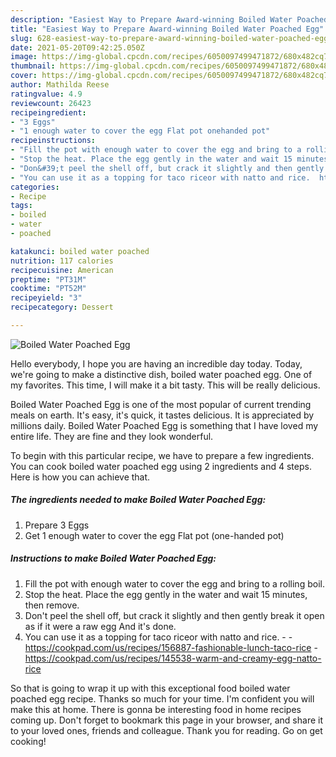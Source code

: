 ```yaml
---
description: "Easiest Way to Prepare Award-winning Boiled Water Poached Egg"
title: "Easiest Way to Prepare Award-winning Boiled Water Poached Egg"
slug: 628-easiest-way-to-prepare-award-winning-boiled-water-poached-egg
date: 2021-05-20T09:42:25.050Z
image: https://img-global.cpcdn.com/recipes/6050097499471872/680x482cq70/boiled-water-poached-egg-recipe-main-photo.jpg
thumbnail: https://img-global.cpcdn.com/recipes/6050097499471872/680x482cq70/boiled-water-poached-egg-recipe-main-photo.jpg
cover: https://img-global.cpcdn.com/recipes/6050097499471872/680x482cq70/boiled-water-poached-egg-recipe-main-photo.jpg
author: Mathilda Reese
ratingvalue: 4.9
reviewcount: 26423
recipeingredient:
- "3 Eggs"
- "1 enough water to cover the egg Flat pot onehanded pot"
recipeinstructions:
- "Fill the pot with enough water to cover the egg and bring to a rolling boil."
- "Stop the heat. Place the egg gently in the water and wait 15 minutes, then remove."
- "Don&#39;t peel the shell off, but crack it slightly and then gently break it open as if it were a raw egg And it&#39;s done."
- "You can use it as a topping for taco riceor with natto and rice.  https://cookpad.com/us/recipes/156887-fashionable-lunch-taco-rice https://cookpad.com/us/recipes/145538-warm-and-creamy-egg-natto-rice"
categories:
- Recipe
tags:
- boiled
- water
- poached

katakunci: boiled water poached 
nutrition: 117 calories
recipecuisine: American
preptime: "PT31M"
cooktime: "PT52M"
recipeyield: "3"
recipecategory: Dessert

---
```



![Boiled Water Poached Egg](https://img-global.cpcdn.com/recipes/6050097499471872/680x482cq70/boiled-water-poached-egg-recipe-main-photo.jpg)

Hello everybody, I hope you are having an incredible day today. Today, we're going to make a distinctive dish, boiled water poached egg. One of my favorites. This time, I will make it a bit tasty. This will be really delicious.



Boiled Water Poached Egg is one of the most popular of current trending meals on earth. It's easy, it's quick, it tastes delicious. It is appreciated by millions daily. Boiled Water Poached Egg is something that I have loved my entire life. They are fine and they look wonderful.


To begin with this particular recipe, we have to prepare a few ingredients. You can cook boiled water poached egg using 2 ingredients and 4 steps. Here is how you can achieve that.

<!--inarticleads1-->

##### The ingredients needed to make Boiled Water Poached Egg:

1. Prepare 3 Eggs
1. Get 1 enough water to cover the egg Flat pot (one-handed pot)




<!--inarticleads2-->

##### Instructions to make Boiled Water Poached Egg:

1. Fill the pot with enough water to cover the egg and bring to a rolling boil.
1. Stop the heat. Place the egg gently in the water and wait 15 minutes, then remove.
1. Don&#39;t peel the shell off, but crack it slightly and then gently break it open as if it were a raw egg And it&#39;s done.
1. You can use it as a topping for taco riceor with natto and rice. -  - https://cookpad.com/us/recipes/156887-fashionable-lunch-taco-rice - https://cookpad.com/us/recipes/145538-warm-and-creamy-egg-natto-rice




So that is going to wrap it up with this exceptional food boiled water poached egg recipe. Thanks so much for your time. I'm confident you will make this at home. There is gonna be interesting food in home recipes coming up. Don't forget to bookmark this page in your browser, and share it to your loved ones, friends and colleague. Thank you for reading. Go on get cooking!
